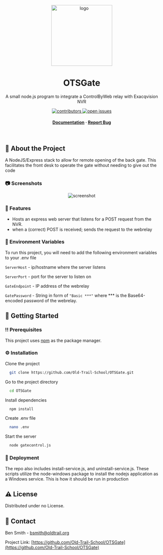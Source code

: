 <div align="center">

  <img src="https://lh4.googleusercontent.com/lhk-4cc4c6EU23kwecMpiDR3A5PM5I2qeoPQd5-JNKKraWnvTYV4hzL3zlIoyEIsMI_DNSjfDpvq2APl-tzl7_M_IJlUvdjVIkFXS3IZbolMDP3piauInXwudMpTkFt6Kw=w1280" alt="logo" width="200" height="auto" />
  <h1>OTSGate</h1>
  
  <p>
    A small node.js program to integrate a ControlByWeb relay with Exacqvision NVR
    <!-- Also the culmination of much toil -->
  </p>
<p>
    <a href="https://github.com/Old-Trail-School/OTSGate/graphs/contributors">
        <img src="https://img.shields.io/github/contributors/Old-Trail-School/OTSGate" alt="contributors" />
    </a>
    <a href="https://github.com/Old-Trail-School/OTSGate/issues">
        <img src="https://img.shields.io/github/issues/Old-Trail-School/OTSGate" alt="open issues" />
    </a>
  </a>
</p>
<h4>
    <a href="https://oldtrail.freshdesk.com/a/solutions/articles/69000856624">Documentation</a>
  <span> · </span>
    <a href="https://github.com/Old-Trail-School/OTSGate/issues">Report Bug</a>

</div>

<br />

<!-- About the Project -->
## :star2: About the Project
A NodeJS/Express stack to allow for remote opening of the back gate. This facilitates the front desk to operate the gate without needing to give out the code

<!-- Screenshots -->
### :camera: Screenshots

<div align="center"> 
  <img src="https://s3.amazonaws.com/cdn.freshdesk.com/data/helpdesk/attachments/production/69119472327/original/u0GCd42fo9AF5idfmePLLXryjMQaLH0soA.png"
  alt="screenshot" />
</div>


<!-- Features -->
### :dart: Features

- Hosts an express web server that listens for a POST request from the NVR.
- when a (correct) POST is received; sends the request to the webrelay


<!-- Env Variables -->
### :key: Environment Variables

To run this project, you will need to add the following environment variables to your .env file

`ServerHost` - ip/hostname where the server listens

`ServerPort` - port for the server to listen on

`GateEndpoint` - IP address of the webrelay

`GatePassword` - String in form of `"Basic ***"` where *** is the Base64-encoded password of the webrelay.


<!-- Getting Started -->
## 	:toolbox: Getting Started

<!-- Prerequisites -->
### :bangbang: Prerequisites

This project uses <a href="https://docs.npmjs.com/downloading-and-installing-node-js-and-npm">npm</a> as the package manager. 


<!-- Installation -->
### :gear: Installation
Clone the project

```bash
  git clone https://github.com/Old-Trail-School/OTSGate.git
```

Go to the project directory

```bash
  cd OTSGate
```

Install dependencies

```bash
  npm install
```

Create .env file
```bash
  nano .env
```
Start the server

```bash
  node gatecontrol.js
```


<!-- Deployment -->
### :triangular_flag_on_post: Deployment

The repo also includes install-service.js, and uninstall-service.js. These scripts utilize the node-windows package to install the nodejs application as a Windows service. This is how it should be run in production

<!-- License -->
## :warning: License

Distributed under no License.


<!-- Contact -->
## :handshake: Contact

Ben Smith - bsmith@oldtrail.org

Project Link: [https://github.com/Old-Trail-School/OTSGate](https://github.com/Old-Trail-School/OTSGate)
